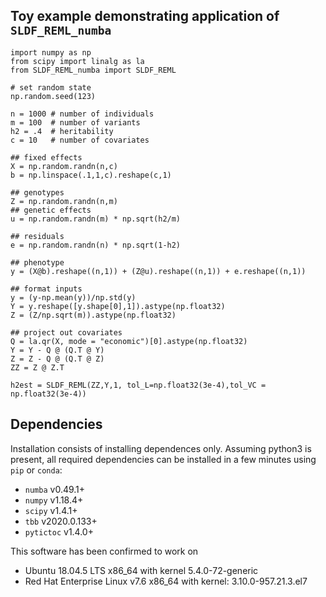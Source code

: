 
## Toy example demonstrating application of `SLDF_REML_numba` 


```python3
import numpy as np
from scipy import linalg as la
from SLDF_REML_numba import SLDF_REML

# set random state
np.random.seed(123)

n = 1000 # number of individuals
m = 100  # number of variants
h2 = .4  # heritability
c = 10   # number of covariates

## fixed effects
X = np.random.randn(n,c)
b = np.linspace(.1,1,c).reshape(c,1)

## genotypes
Z = np.random.randn(n,m)
## genetic effects
u = np.random.randn(m) * np.sqrt(h2/m)

## residuals
e = np.random.randn(n) * np.sqrt(1-h2)

## phenotype
y = (X@b).reshape((n,1)) + (Z@u).reshape((n,1)) + e.reshape((n,1))

## format inputs
y = (y-np.mean(y))/np.std(y)
Y = y.reshape([y.shape[0],1]).astype(np.float32)
Z = (Z/np.sqrt(m)).astype(np.float32)

## project out covariates
Q = la.qr(X, mode = "economic")[0].astype(np.float32)
Y = Y - Q @ (Q.T @ Y)
Z = Z - Q @ (Q.T @ Z)
ZZ = Z @ Z.T

h2est = SLDF_REML(ZZ,Y,1, tol_L=np.float32(3e-4),tol_VC = np.float32(3e-4))
```

## Dependencies

Installation consists of installing dependences only.  Assuming python3 is present, all required dependencies can be installed in a few minutes using `pip` or `conda`:

 - `numba` v0.49.1+
 - `numpy` v1.18.4+
 - `scipy` v1.4.1+
 - `tbb` v2020.0.133+
 - `pytictoc` v1.4.0+

This software has been confirmed to work on
 - Ubuntu 18.04.5 LTS x86_64 with kernel 5.4.0-72-generic
 - Red Hat Enterprise Linux v7.6 x86_64 with kernel: 3.10.0-957.21.3.el7
